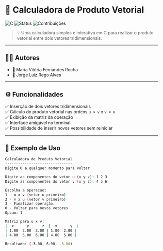 # 📐 Calculadora de Produto Vetorial

![C](https://img.shields.io/badge/Linguagem-C-blue.svg)
![Status](https://img.shields.io/badge/status-%20finalizado-yellow)
![Contribuições](https://img.shields.io/badge/contribui%C3%A7%C3%B5es-bem%20vindas-green)

> 💡 Uma calculadora simples e interativa em C para realizar o produto vetorial entre dois vetores tridimensionais.

---

## 👩‍💻 Autores

- 👩 Maria Vitória Fernandes Rocha  
- 👨 Jorge Luiz Rego Alves

---

## ⚙️ Funcionalidades

✅ Inserção de dois vetores tridimensionais  
✅ Cálculo do produto vetorial nas ordens `u × v` e `v × u`  
✅ Exibição da matriz da operação  
✅ Interface amigável no terminal  
✅ Possibilidade de inserir novos vetores sem reiniciar

---

## 🧪 Exemplo de Uso

```bash
Calculadora de Produto Vetorial
-------------------------------
Digite 0 a qualquer momento para voltar

Digite as componentes do vetor u (x y z): 1 2 3
Digite as componentes do vetor v (x y z): 4 5 6

Escolha a operacao:
1 - u x v (vetor u primeiro)
2 - v x u (vetor v primeiro)
3 - Finalizar operação.
0 - Voltar para novos vetores
Opcao: 1

Matriz para u x v:
|  x      y      z  |  x      y  |
| 1.00  2.00  3.00 | 1.00  2.00 |
| 4.00  5.00  6.00 | 4.00  5.00 |

Resultado: (-3.00, 6.00, -3.00)

